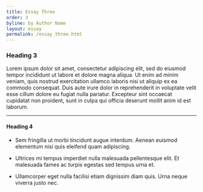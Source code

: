 ```yaml
---
title: Essay Three
order: 3
byline: by Author Name
layout: essay
permalink: /essay_three.html
---
```


### Heading 3

Lorem ipsum dolor sit amet, consectetur adipiscing elit, sed do eiusmod tempor incididunt ut labore et dolore magna aliqua. Ut enim ad minim veniam, quis nostrud exercitation ullamco laboris nisi ut aliquip ex ea commodo consequat. Duis aute irure dolor in reprehenderit in voluptate velit esse cillum dolore eu fugiat nulla pariatur. Excepteur sint occaecat cupidatat non proident, sunt in culpa qui officia deserunt mollit anim id est laborum.

<hr>

#### Heading 4

- Sem fringilla ut morbi tincidunt augue interdum. Aenean euismod elementum nisi quis eleifend quam adipiscing.

- Ultrices mi tempus imperdiet nulla malesuada pellentesque elit. Et malesuada fames ac turpis egestas sed tempus urna et. 

- Ullamcorper eget nulla facilisi etiam dignissim diam quis. Urna neque viverra justo nec.
